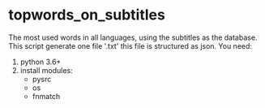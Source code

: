 # topwords_on_subtitles
The most used words in all languages, using the subtitles as the database. 
This script generate one file '.txt' this file is structured as json. 
You need: 
<ol>
<li>
python 3.6+

</li>
<li>
install modules: 
<ul>
<li>
pysrc
</li>
<li>
os
</li>
<li>
fnmatch
</li>
</ul>
</ol>
